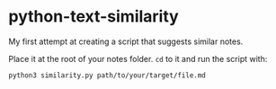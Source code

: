 # python-text-similarity
My first attempt at creating a script that suggests similar notes.

Place it at the root of your notes folder. `cd` to it and run the script with:

`python3 similarity.py path/to/your/target/file.md`
